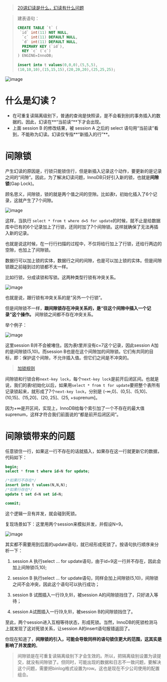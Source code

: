 
> [20讲幻读是什么，幻读有什么问题](https://funnylog.gitee.io/mysql45/20%E8%AE%B2%E5%B9%BB%E8%AF%BB%E6%98%AF%E4%BB%80%E4%B9%88%EF%BC%8C%E5%B9%BB%E8%AF%BB%E6%9C%89%E4%BB%80%E4%B9%88%E9%97%AE%E9%A2%98.html)


> 建表语句：
> 
> ```sql
> CREATE TABLE `t` (
>  `id` int(11) NOT NULL,
>   `c` int(11) DEFAULT NULL,
>   `d` int(11) DEFAULT NULL,
>   PRIMARY KEY (`id`),
>   KEY `c` (`c`)
> ) ENGINE=InnoDB;
>  
> insert into t values(0,0,0),(5,5,5),
> (10,10,10),(15,15,15),(20,20,20),(25,25,25);
> ```

![image](https://github.com/ProgrammerGoGo/document/assets/98639494/87c48f76-0c52-4cfd-b935-cbfd38539a82)


# 什么是幻读？

* 在可重复读隔离级别下，普通的查询是快照读，是不会看到别的事务插入的数据的。因此，幻读在**“当前读”**下才会出现。
* 上面 session B 的修改结果，被 session A 之后的 select 语句用“当前读”看到，不能称为幻读。幻读仅专指**“新插入的行”**。


# 间隙锁

产生幻读的原因是，行锁只能锁住行，但是新插入记录这个动作，要更新的是记录之间的“间隙”。因此，为了解决幻读问题，InnoDB只好引入新的锁，也就是**间隙锁**(Gap Lock)。

顾名思义，间隙锁，锁的就是两个值之间的空隙。比如表t，初始化插入了6个记录，这就产生了7个间隙。

![image](https://github.com/ProgrammerGoGo/document/assets/98639494/690ba665-0406-4305-b999-b2722a3ad7b4)

这样，当执行 `select * from t where d=5 for update`的时候，就不止是给数据库中已有的6个记录加上了行锁，还同时加了7个间隙锁。这样就确保了无法再插入新的记录。

也就是说这时候，在一行行扫描的过程中，不仅将给行加上了行锁，还给行两边的空隙，也加上了间隙锁。

数据行可以加上锁的实体，数据行之间的间隙，也是可以加上锁的实体。但是间隙锁跟之前碰到过的锁都不太一样。

比如行锁，分成读锁和写锁。这两种类型行锁有冲突关系。

![image](https://github.com/ProgrammerGoGo/document/assets/98639494/04f1f966-3d6b-4a57-aee7-140c94314d6d)

也就是说，跟行锁有冲突关系的是“另外一个行锁”。

但是间隙锁不一样，**跟间隙锁存在冲突关系的，是“往这个间隙中插入一个记录”这个操作。** 间隙锁之间都不存在冲突关系。

举个例子：

![image](https://github.com/ProgrammerGoGo/document/assets/98639494/6c251d12-50e9-47b5-84b9-b9cd72fcc436)

这里session B并不会被堵住。因为表t里并没有c=7这个记录，因此session A加的是间隙锁(5,10)。而session B也是在这个间隙加的间隙锁。它们有共同的目标，即：保护这个间隙，不允许插入值。但它们之间是不冲突的。

> [加锁规则](https://github.com/ProgrammerGoGo/document/blob/main/MySQL/MySQL%E7%9A%84%E5%8A%A0%E9%94%81%E8%A7%84%E5%88%99.md)

间隙锁和行锁合称`next-key lock`，每个`next-key lock`是前开后闭区间。也就是说，我们的表t初始化以后，如果用`select * from t for update`要把整个表所有记录锁起来，就形成了7个`next-key lock`，分别是 (-∞,0]、(0,5]、(5,10]、(10,15]、(15,20]、(20, 25]、(25, +suprenum]。

因为+∞是开区间，实现上，InnoDB给每个索引加了一个不存在的最大值suprenum，这样才符合我们前面说的“都是前开后闭区间”。

# 间隙锁带来的问题

任意锁住一行，如果这一行不存在的话就插入，如果存在这一行就更新它的数据，代码如下：

```sql
begin;
select * from t where id=N for update;

/*如果行不存在*/
insert into t values(N,N,N);
/*如果行存在*/
update t set d=N set id=N;

commit;
```

这个逻辑一旦有并发，就会碰到死锁。

复现场景如下：这里用两个session来模拟并发，并假设N=9。

![image](https://github.com/ProgrammerGoGo/document/assets/98639494/7ab9f652-5574-4449-b530-dec0fd209d72)

其实都不需要用到后面的update语句，就已经形成死锁了。按语句执行顺序来分析一下：

1. session A 执行select ... for update语句，由于id=9这一行并不存在，因此会加上间隙锁(5,10);

2. session B 执行select ... for update语句，同样会加上间隙锁(5,10)，间隙锁之间不会冲突，因此这个语句可以执行成功；

3. session B 试图插入一行(9,9,9)，被session A的间隙锁挡住了，只好进入等待；

4. session A试图插入一行(9,9,9)，被session B的间隙锁挡住了。

至此，两个session进入互相等待状态，形成死锁。当然，InnoDB的死锁检测马上就发现了这对死锁关系，让session A的insert语句报错返回了。

你现在知道了，**间隙锁的引入，可能会导致同样的语句锁住更大的范围，这其实是影响了并发度的**。

> 间隙锁是在可重复读隔离级别下才会生效的。所以，把隔离级别设置为读提交，就没有间隙锁了。但同时，可能出现的数据和日志不一致问题，要解决这个问题，需要把binlog格式设置为row。这也是现在不少公司使用的配置组合。








